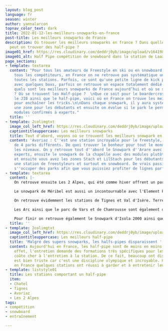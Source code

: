 ```yaml
---
layout: blog_post
language: fr
season: winter
author: yannalarcon
topnav_color_text: dark
title: 2022-01-12-les-meilleurs-snowparks-en-france
post-title: Les meilleurs snowparks de France
description: Où trouver les meilleurs snowparks en france ? Dans quelles stations
  peut on trouver des half-pipe ?
image01_href: https://res.cloudinary.com/deddrj0yb/image/upload/v1641985183/website/blog/Hiver/jproducer-n708F8cxtBY-unsplash_qb4dhj.jpg
image01_alt: Half Pipe compétition de snowboard dans la station de Laax
page_sections:
- template: textarea
  content: "Pour tous les amateurs de Freestyle en ski ou en snowboard, ainsi que
    tous les compétiteurs, en France on ne retrouve pas systématique un snowpark dans
    toutes les stations. Parfois, ce sont qu'une petite ligne de kick pour débutant
    avec quelques boxs, parfois on retrouve un espace totalement dédié à cette pratique.\n\nMais
    quels sont les meilleurs snowparks de France aujourd’hui et où se situent-ils
    ? Où se trouvent les Half-pipe ?  \nQue ce soit pour le boardercross, le slopestyle,
    le JIB ainsi que le half-pipe, voici où en France on trouve les meilleures stations
    pour enchaîner les tricks.\n\nDans chaque snowpark, il y aura systématiquement
    une zone pour les débutants et ensuite on évolue si le park le permet vers des
    modules confirmés à experts."
  title: ''
- template: 2colimgtxt
  image_col_left_href: https://res.cloudinary.com/deddrj0yb/image/upload/v1641985183/website/blog/Hiver/esteban-gerard-hK19iivVGJc-unsplash_x2ewzu.jpg
  captiontitleuppercase: Les meilleurs snowparks
  title: Tout d'abord, voyons où se trouvent les meilleurs snowpark en France
  content: 'Avoriaz : C''est une station incroyable pour le freestyle, elle dispose
    de 4 parks différents. De quoi trouver le bonheur pour tout le monde, pour tous
    les niveaux. On y retrouve tout d''abord le Snowpark d''Arare avec des modules
    experts, ensuite le snowpark de la chapelle avec des modules plutôt confirmés
    et ensuite vous avez les zones Stach et LilStach pour les débutants. Avoriaz est
    une station de freestyleurs et surtout en snowboard. De vrais passionnés vont
    s''occuper des parks afin que vous puissiez profiter de lignes parfaites.'
- template: textarea
  content: |-
    On retrouve ensuite Les 2 Alpes, qui été comme hiver offrent un park incroyable. On y retrouve énormément de modules différents pour tous les niveaux et les pratiques. Il y a plusieurs zones différentes pour varier les plaisirs ainsi qu'une zone dédiée au freestyle pour les enfants.

    Le snowpark de Méribel est aussi un incontournable avec l'Element Park à Méribel pour tous les niveaux ainsi que l'Open Park à Méribel Mottaret. Vous retrouverez également plusieurs bordercross. L'avantage également est que vous trouvez dans le domaine des 3 vallées et vous pouvez également bénéficier du Snowpark de Valthorens. Il bénéficie de deux téléskis afin d'avoir des rotations plus rapides et de 7000m2 de modules.

    On retrouve évidemment les stations de Tignes et Val d'Isère. Terre d'accueil des X-Games, vous trouverez le DC Park de Tignes. Vous trouverez deux zones, celle pour les débutants ainsi qu'une pour les confirmés et les experts.

    Les Arc ainsi que le parc de Vars et de Chamrousse sont également des stations qui offrent des snowparks parfaits, ludiques et pour tous les niveaux. On y retrouve des lignes de kick taillées à la lame, des rails et des modules originaux.

    Pour finir on retrouve également le Snowpark d'Isola 2000 ainsi que celui de Saint Lary dans les Pyrénnés.
  title: ''
- template: 2colimgtxt
  image_col_left_href: https://res.cloudinary.com/deddrj0yb/image/upload/v1641985183/website/blog/Hiver/fred-heap-2dViAX55Q2k-unsplash_m5fo4f.jpg
  captiontitleuppercase: Les meilleurs half-pipe
  title: 'Malgré des supers snowparks, les halfs-pipes disparaissent '
  content: Aujourd'hui en France, les half-pipe sont de moins en moins présents. En
    effet, l'entretien demande des formations très spécifiques pour les shapeurs et
    coûte cher à l'entretien à la station. De ce fait, beaucoup ont disparu et cela
    est bien triste car c'est une discipline olympique et incroyable. Heureusement,
    en France quelques stations ont réussi à garder et à entretenir leur Half-Pipe.
- template: liststyle01
  title: Les stations comportant un half-pipe
  item:
  - Chatel
  - Tignes
  - Avoriaz
  - Les 2 Alpes
tags:
- compétition
- snowboard
- entraînement

---
```

